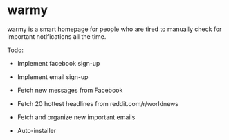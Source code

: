 warmy
=====

warmy is a smart homepage for people who are tired to manually check for important notifications all the time.

Todo:
* Implement facebook sign-up
* Implement email sign-up

* Fetch new messages from Facebook
* Fetch 20 hottest headlines from reddit.com/r/worldnews
* Fetch and organize new important emails

* Auto-installer
